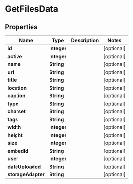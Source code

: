 
# GetFilesData

## Properties
Name | Type | Description | Notes
------------ | ------------- | ------------- | -------------
**id** | **Integer** |  |  [optional]
**active** | **Integer** |  |  [optional]
**name** | **String** |  |  [optional]
**url** | **String** |  |  [optional]
**title** | **String** |  |  [optional]
**location** | **String** |  |  [optional]
**caption** | **String** |  |  [optional]
**type** | **String** |  |  [optional]
**charset** | **String** |  |  [optional]
**tags** | **String** |  |  [optional]
**width** | **Integer** |  |  [optional]
**height** | **Integer** |  |  [optional]
**size** | **Integer** |  |  [optional]
**embedId** | **String** |  |  [optional]
**user** | **Integer** |  |  [optional]
**dateUploaded** | **String** |  |  [optional]
**storageAdapter** | **String** |  |  [optional]



